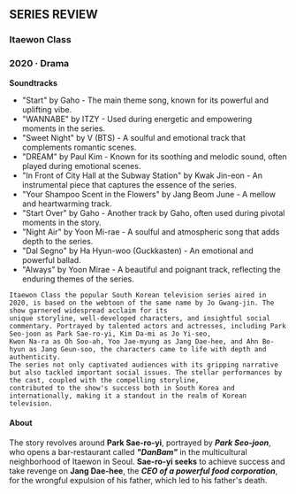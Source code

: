 ## SERIES REVIEW

### Itaewon Class
### 2020 ‧ Drama

**Soundtracks**

- "Start" by Gaho - The main theme song, known for its powerful and uplifting vibe.
-  "WANNABE" by ITZY - Used during energetic and empowering moments in the series.
- "Sweet Night" by V (BTS) - A soulful and emotional track that complements romantic scenes.
- "DREAM" by Paul Kim - Known for its soothing and melodic sound, often played during emotional scenes.
- "In Front of City Hall at the Subway Station" by Kwak Jin-eon - An instrumental piece that captures the essence of the series.
- "Your Shampoo Scent in the Flowers" by Jang Beom June - A mellow and heartwarming track.
- "Start Over" by Gaho - Another track by Gaho, often used during pivotal moments in the story.
- "Night Air" by Yoon Mi-rae - A soulful and atmospheric song that adds depth to the series.
- "Dal Segno" by Ha Hyun-woo (Guckkasten) - An emotional and powerful ballad.
- "Always" by Yoon Mirae - A beautiful and poignant track, reflecting the enduring themes of the series.
  
```
Itaewon Class the popular South Korean television series aired in 2020, is based on the webtoon of the same name by Jo Gwang-jin. The show garnered widespread acclaim for its
unique storyline, well-developed characters, and insightful social commentary. Portrayed by talented actors and actresses, including Park Seo-joon as Park Sae-ro-yi, Kim Da-mi as Jo Yi-seo,
Kwon Na-ra as Oh Soo-ah, Yoo Jae-myung as Jang Dae-hee, and Ahn Bo-hyun as Jang Geun-soo, the characters came to life with depth and authenticity.
The series not only captivated audiences with its gripping narrative but also tackled important social issues. The stellar performances by the cast, coupled with the compelling storyline,
contributed to the show's success both in South Korea and internationally, making it a standout in the realm of Korean television.
```

 #### About 
The story revolves around **Park Sae-ro-yi**, portrayed by __*Park Seo-joon*__, who opens a bar-restaurant called __*"DanBam"*__ in the multicultural neighborhood of Itaewon in Seoul. **Sae-ro-yi seeks** to achieve success and take revenge on **Jang Dae-hee**, the __*CEO of a powerful food corporation*__, for the wrongful expulsion of his father, which led to his father's death.
